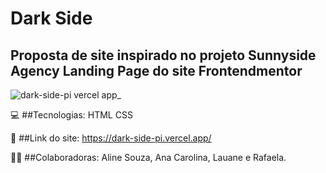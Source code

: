 # Dark Side
## Proposta de site inspirado no projeto Sunnyside Agency Landing Page do site Frontendmentor

![dark-side-pi vercel app_](https://user-images.githubusercontent.com/86006464/192047620-027045a0-f422-4d3b-a2c8-517bd59f5ff8.png)

💻 ##Tecnologias:
HTML
CSS

 🔗 ##Link do site: 
 https://dark-side-pi.vercel.app/

👩‍💻 ##Colaboradoras: Aline Souza, Ana Carolina, Lauane e Rafaela.
